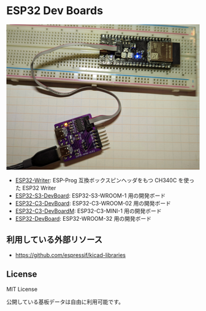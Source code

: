 # ESP32 Dev Boards

![](ESP32-S3-WROOM-1/ESP32-S3-dev-board-v1.1.1.jpg)

- [ESP32-Writer](ESP32-writer): ESP-Prog 互換ボックスピンヘッダをもつ CH340C を使った ESP32 Writer
- [ESP32-S3-DevBoard](ESP32-S3-WROOM-1): ESP32-S3-WROOM-1 用の開発ボード
- [ESP32-C3-DevBoard](ESP32-C3-WROOM-02): ESP32-C3-WROOM-02 用の開発ボード
- [ESP32-C3-DevBoardM](ESP32-C3-MINI-1): ESP32-C3-MINI-1 用の開発ボード
- [ESP32-DevBoard](ESP32-WROOM-32): ESP32-WROOM-32 用の開発ボード

## 利用している外部リソース

- https://github.com/espressif/kicad-libraries

## License

MIT License

公開している基板データは自由に利用可能です。
